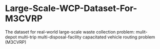 # Large-Scale-WCP-Dataset-For-M3CVRP
The dataset for real-world large-scale waste collection problem: mulit-depot multi-trip multi-disposal-facility capacitated vehicle routing problem (M3CVRP)
